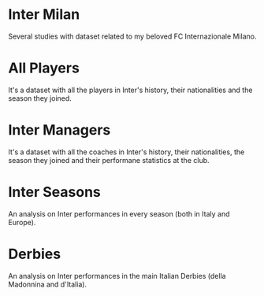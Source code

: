 # Inter Milan
Several studies with dataset related to my beloved FC Internazionale Milano.

# All Players
It's a dataset with all the players in Inter's history, their nationalities and the season they joined.

# Inter Managers
It's a dataset with all the coaches in Inter's history, their nationalities, the season they joined and their performane statistics at the club.

# Inter Seasons
An analysis on Inter performances in every season (both in Italy and Europe).

# Derbies
An analysis on Inter performances in the main Italian Derbies (della Madonnina and d'Italia).
